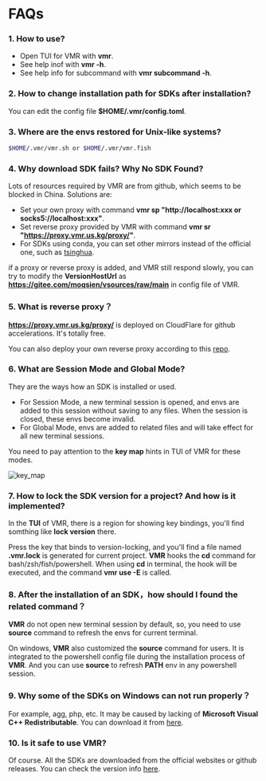 # FAQs

### 1. How to use?

- Open TUI for VMR with **vmr**.
- See help inof with **vmr -h**.
- See help info for subcommand with **vmr subcommand -h**.

### 2. How to change installation path for SDKs after installation?

You can edit the config file **$HOME/.vmr/config.toml**.

### 3. Where are the envs restored for Unix-like systems?

```bash
$HOME/.vmr/vmr.sh or $HOME/.vmr/vmr.fish
```

### 4. Why download SDK fails? Why No SDK Found?

Lots of resources required by VMR are from github, which seems to be blocked in China. Solutions are:

- Set your own proxy with command **vmr sp "http://localhost:xxx or socks5://localhost:xxx"**.
- Set reverse proxy provided by VMR with command **vmr sr "https://proxy.vmr.us.kg/proxy/"**.
- For SDKs using conda, you can set other mirrors instead of the official one, such as [tsinghua](https://mirror.tuna.tsinghua.edu.cn/help/anaconda/?eqid=b45767b90013072c00000005649051db).

if a proxy or reverse proxy is added, and VMR still respond slowly, you can try to modify the **VersionHostUrl** as **https://gitee.com/moqsien/vsources/raw/main** in config file of VMR.


### 5. What is reverse proxy？

**https://proxy.vmr.us.kg/proxy/** is deployed on CloudFlare for github accelerations. It's totally free.

You can also deploy your own reverse proxy according to this [repo](https://github.com/gaboolic/cloudflare-reverse-proxy).

### 6. What are Session Mode and Global Mode?

They are the ways how an SDK is installed or used.

- For Session Mode, a new terminal session is opened, and envs are added to this session without saving to any files. When the session is closed, these envs become invalid.
- For Global Mode, envs are added to related files and will take effect for all new terminal sessions.

You need to pay attention to the **key map** hints in TUI of VMR for these modes.

![key_map](https://cdn.jsdelivr.net/gh/moqsien/conf_backup@main/key_map.png)

### 7. How to lock the SDK version for a project? And how is it implemented?

In the **TUI** of VMR, there is a region for showing key bindings, you'll find somthing like **lock version** there.

Press the key that binds to version-locking, and you'll find a file named **.vmr.lock** is generated for current project.
**VMR** hooks the **cd** command for bash/zsh/fish/powershell. When using **cd** in terminal, the hook will be executed, and the command **vmr use -E** is called.

### 8. After the installation of an SDK，how should I found the related command？

**VMR** do not open new terminal session by default, so, you need to use **source** command to refresh the envs for current terminal. 

On windows, **VMR** also customized the **source** command for users. It is integrated to the powershell config file during the installation process of **VMR**. And you can use **source** to refresh **PATH** env in any powershell session.

### 9. Why some of the SDKs on Windows can not run properly？

For example, agg, php, etc. It may be caused by lacking of **Microsoft Visual C++ Redistributable**. You can download it from [here](https://learn.microsoft.com/en-US/cpp/windows/latest-supported-vc-redist?view=msvc-170).


### 10. Is it safe to use **VMR**?

Of course. All the SDKs are downloaded from the official websites or github releases. You can check the version info [here](https://github.com/gvcgo/vsources).
